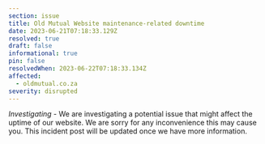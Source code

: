 ```yaml
---
section: issue
title: Old Mutual Website maintenance-related downtime
date: 2023-06-21T07:18:33.129Z
resolved: true
draft: false
informational: true
pin: false
resolvedWhen: 2023-06-22T07:18:33.134Z
affected:
  - oldmutual.co.za
severity: disrupted
---
```

*Investigating* - We are investigating a potential issue that might affect the uptime of our website. We are sorry for any inconvenience this may cause you. This incident post will be updated once we have more information.